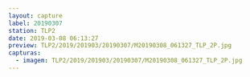 ```yaml
---
layout: capture
label: 20190307
station: TLP2
date: 2019-03-08 06:13:27
preview: TLP2/2019/201903/20190307/M20190308_061327_TLP_2P.jpg
capturas:
  - imagem: TLP2/2019/201903/20190307/M20190308_061327_TLP_2P.jpg
---
```

